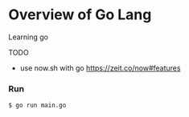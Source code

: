 # Overview of Go Lang

Learning go

TODO
- use now.sh with go https://zeit.co/now#features

### Run

```
$ go run main.go
```
